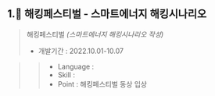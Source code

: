 ## 1.📃 해킹페스티벌 - 스마트에너지 해킹시나리오

> 해킹페스티벌 _(스마트에너지 해킹시나리오 작성)_
> - 개발기간 : 2022.10.01-10.07

>> - Language : 
>> - Skill :
>> - Point : 해킹페스티벌 동상 입상
